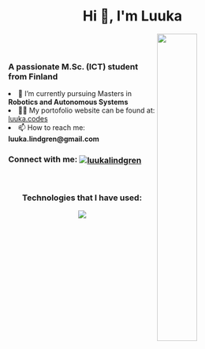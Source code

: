 <h1 align="center">Hi 👋, I'm Luuka</h1>
<img align="right" src="https://workchronicles.com/wp-content/uploads/2023/03/glimpse-of-the-future-01-2.png"  width="40%" />
<br/>
<br/>


<h3 align="left">A passionate M.Sc. (ICT) student from Finland</h3>
<li align="left"> 🌱 I’m currently pursuing Masters in <b>Robotics and Autonomous Systems</b> </li>
<li align="left"> 👨‍💻 My portofolio website can be found at: <a href="https://www.luuka.codes" target="_blank">luuka.codes</a> </li>
<li align="left"> 📫 How to reach me: <b>luuka.lindgren@gmail.com</b> </li>


<h3 align="left">Connect with me: <a href="https://linkedin.com/in/luukalindgren" target="_blank"><img align="center" src="https://skillicons.dev/icons?i=linkedin" alt="luukalindgren" /></a></h3>


<br/>

<h3 align="center">Technologies that I have used:</h3>
 <p align="center">
  <a href="https://skillicons.dev">
    <img src="https://skillicons.dev/icons?i=js,react,py,html,css,java,git,vscode,vite,azure,bash,figma,supabase,mongodb,nextjs,nodejs,ps,postman,wordpress,webflow&perline=10" />
  </a>
</p>

